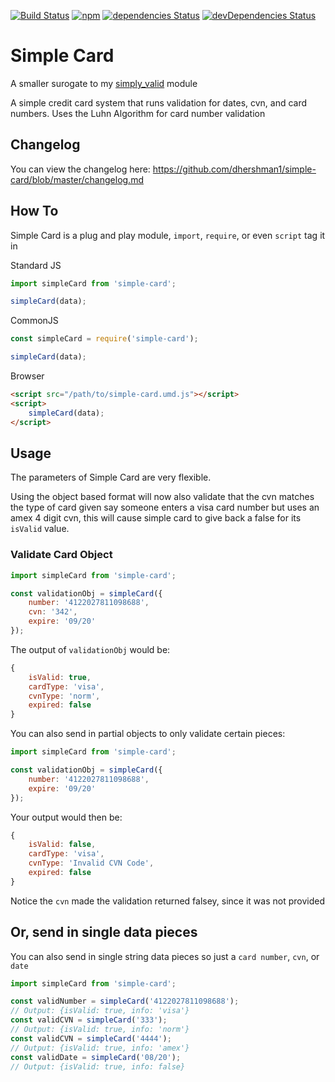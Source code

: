 [![Build Status](https://travis-ci.org/dhershman1/simple-card.svg?branch=master)](https://travis-ci.org/dhershman1/simple-card)
[![npm](https://img.shields.io/npm/v/simple-card.svg?style=flat)](https://www.npmjs.com/package/simple-card) [![dependencies Status](https://david-dm.org/dhershman1/simple-card/status.svg)](https://david-dm.org/dhershman1/simple-card) [![devDependencies Status](https://david-dm.org/dhershman1/simple-card/dev-status.svg)](https://david-dm.org/dhershman1/simple-card?type=dev)

# Simple Card

A smaller surogate to my [simply_valid](https://github.com/dhershman1/simply_valid) module

A simple credit card system that runs validation for dates, cvn, and card numbers. Uses the Luhn Algorithm for card number validation

## Changelog

You can view the changelog here: https://github.com/dhershman1/simple-card/blob/master/changelog.md

## How To

Simple Card is a plug and play module, `import`, `require`, or even `script` tag it in

Standard JS
```js
import simpleCard from 'simple-card';

simpleCard(data);
```

CommonJS
```js
const simpleCard = require('simple-card');

simpleCard(data);
```

Browser
```html
<script src="/path/to/simple-card.umd.js"></script>
<script>
	simpleCard(data);
</script>
```

## Usage

The parameters of Simple Card are very flexible.

Using the object based format will now also validate that the cvn matches the type of card given say someone enters a visa card number but uses an amex 4 digit cvn, this will cause simple card to give back a false for its `isValid` value.

### Validate Card Object

```js
import simpleCard from 'simple-card';

const validationObj = simpleCard({
	number: '4122027811098688',
	cvn: '342',
	expire: '09/20'
});

```

The output of `validationObj` would be:

```js
{
	isValid: true,
	cardType: 'visa',
	cvnType: 'norm',
	expired: false
}
```

You can also send in partial objects to only validate certain pieces:

```js
import simpleCard from 'simple-card';

const validationObj = simpleCard({
	number: '4122027811098688',
	expire: '09/20'
});
```

Your output would then be:

```js
{
	isValid: false,
	cardType: 'visa',
	cvnType: 'Invalid CVN Code',
	expired: false
}
```

Notice the `cvn` made the validation returned falsey, since it was not provided

## Or, send in single data pieces

You can also send in single string data pieces so just a `card number`, `cvn`, or `date`

```js
import simpleCard from 'simple-card';

const validNumber = simpleCard('4122027811098688');
// Output: {isValid: true, info: 'visa'}
const validCVN = simpleCard('333');
// Output: {isValid: true, info: 'norm'}
const validCVN = simpleCard('4444');
// Output: {isValid: true, info: 'amex'}
const validDate = simpleCard('08/20');
// Output: {isValid: true, info: false}
```
